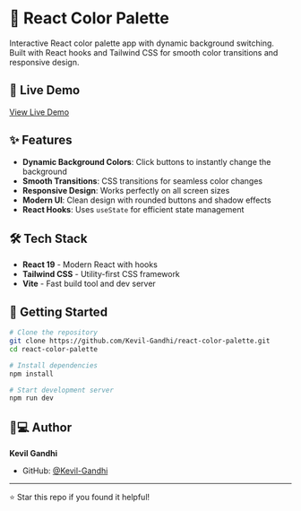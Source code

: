 # 🎨 React Color Palette

Interactive React color palette app with dynamic background switching. Built with React hooks and Tailwind CSS for smooth color transitions and responsive design.

## 🚀 Live Demo
[View Live Demo](https://kevil-gandhi.github.io/react-color-palette/)

## ✨ Features

- **Dynamic Background Colors**: Click buttons to instantly change the background
- **Smooth Transitions**: CSS transitions for seamless color changes
- **Responsive Design**: Works perfectly on all screen sizes
- **Modern UI**: Clean design with rounded buttons and shadow effects
- **React Hooks**: Uses `useState` for efficient state management

## 🛠️ Tech Stack

- **React 19** - Modern React with hooks
- **Tailwind CSS** - Utility-first CSS framework
- **Vite** - Fast build tool and dev server

## 🚀 Getting Started

```bash
# Clone the repository
git clone https://github.com/Kevil-Gandhi/react-color-palette.git
cd react-color-palette

# Install dependencies
npm install

# Start development server
npm run dev
```

## 👨💻 Author

**Kevil Gandhi**
- GitHub: [@Kevil-Gandhi](https://github.com/Kevil-Gandhi)

---

⭐ Star this repo if you found it helpful!